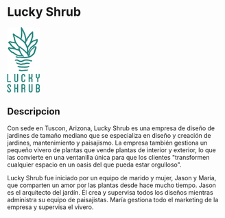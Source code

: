 # Lucky Shrub

<img src="./logo/Asset%202%403x.png" width="15%" heigth="15%" alt="imagen corporativa"
    alt="El principal retail de plantas"
    caption="transformen cualquier espacio en un oasis del que pueda estar orgulloso">

## Descripcion
Con sede en Tuscon, Arizona, Lucky Shrub es una empresa de diseño de jardines de tamaño mediano que se especializa en diseño y creación de jardines, mantenimiento y paisajismo. La empresa también gestiona un pequeño vivero de plantas que vende plantas de interior y exterior, lo que las convierte en una ventanilla única para que los clientes "transformen cualquier espacio en un oasis del que pueda estar orgulloso".

Lucky Shrub fue iniciado por un equipo de marido y mujer, Jason y Maria, que comparten un amor por las plantas desde hace mucho tiempo. Jason es el arquitecto del jardín. Él crea y supervisa todos los diseños mientras administra su equipo de paisajistas. María gestiona todo el marketing de la empresa y supervisa el vivero.
